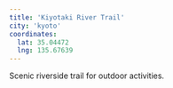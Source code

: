 ```yaml
---
title: 'Kiyotaki River Trail'
city: 'kyoto'
coordinates:
  lat: 35.04472
  lng: 135.67639
---
```


Scenic riverside trail for outdoor activities.
